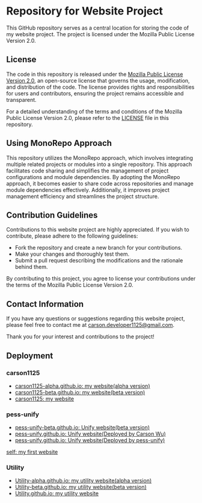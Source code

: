 # Repository for Website Project

This GitHub repository serves as a central location for storing the code of my website project. The project is licensed under the Mozilla Public License Version 2.0.

## License

The code in this repository is released under the [Mozilla Public License Version 2.0](https://www.mozilla.org/en-US/MPL/2.0/), an open-source license that governs the usage, modification, and distribution of the code. The license provides rights and responsibilities for users and contributors, ensuring the project remains accessible and transparent.

For a detailed understanding of the terms and conditions of the Mozilla Public License Version 2.0, please refer to the [LICENSE](LICENSE) file in this repository.

## Using MonoRepo Approach

This repository utilizes the MonoRepo approach, which involves integrating multiple related projects or modules into a single repository. This approach facilitates code sharing and simplifies the management of project configurations and module dependencies. By adopting the MonoRepo approach, it becomes easier to share code across repositories and manage module dependencies effectively. Additionally, it improves project management efficiency and streamlines the project structure.

## Contribution Guidelines

Contributions to this website project are highly appreciated. If you wish to contribute, please adhere to the following guidelines:

- Fork the repository and create a new branch for your contributions.
- Make your changes and thoroughly test them.
- Submit a pull request describing the modifications and the rationale behind them.

By contributing to this project, you agree to license your contributions under the terms of the Mozilla Public License Version 2.0.

## Contact Information

If you have any questions or suggestions regarding this website project, please feel free to contact me at [carson.developer1125@gmail.com](mailto:carson.developer1125@gmail.com).

Thank you for your interest and contributions to the project!

## Deployment
### carson1125
- [carson1125-alpha.github.io: my website(alpha version)](https://carson-we.github.io/Website/carson1125/carson1125-alpha.github.io/)
- [carson1125-beta.github.io: my website(beta version)](https://carson-we.github.io/Website/carson1125/carson1125-beta.github.io/)
- [carson1125: my website](https://carson-we.github.io/Website/carson1125/carson1125/)
### pess-unify
- [pess-unify-beta.github.io: Unify website(beta version)](https://carson-we.github.io/Website/pess-unify/pess-unify-beta.github.io/)
- [pess-unify.github.io: Unify website(Deployed by Carson Wu)](https://carson-we.github.io/Website/pess-unify/pess-unify.github.io/)
- [pess-unify.github.io: Unify website(Deployed by pess-unify)](https://pess-unify.github.io)

[self: my first website](https://carson-we.github.io/Website/Self/)

### Utility
- [Utility-alpha.github.io: my utility website(alpha version)](https://carson-we.github.io/Website/Utility/Utility-alpha.github.io/)
- [Utility-beta.github.io: my utility website(beta version)](https://carson-we.github.io/Website/Utility/Utility-beta.github.io/)
- [Utility.github.io: my utility website](https://carson-we.github.io/Website/Utility/Utility.github.io/)
